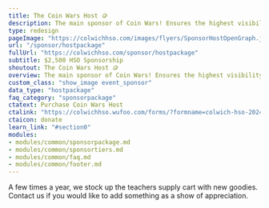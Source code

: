 ```yaml
---
title: The Coin Wars Host 🪙
description: The main sponsor of Coin Wars! Ensures the highest visibility prior to, and during the event. Includes premium year-long benefits.
type: redesign
pageImage: "https://colwichhso.com/images/flyers/SponsorHostOpenGraph.jpg"
url: "/sponsor/hostpackage"
fullUrl: "https://colwichhso.com/sponsor/hostpackage"
subtitle: $2,500 HSO Sponsorship
shoutout: The Coin Wars Host 🪙
overview: The main sponsor of Coin Wars! Ensures the highest visibility prior to, and during the event. Includes premium year-long benefits.
custom_class: "show_image event_sponsor"
data_type: "hostpackage"
faq_category: "sponsorpackage"
ctatext: Purchase Coin Wars Host
ctalink: "https://colwichhso.wufoo.com/forms/?formname=colwich-hso-2024-sponsorship&field1=%242%2C500%20-%20The%20Coin%20Wars%20Host"
ctaicon: donate
learn_link: "#section0"
modules:
- modules/common/sponsorpackage.md
- modules/common/sponsortiers.md
- modules/common/faq.md
- modules/common/footer.md 
---
```

A few times a year, we stock up the teachers supply cart with new goodies. Contact us if you would like to add something as a show of appreciation.